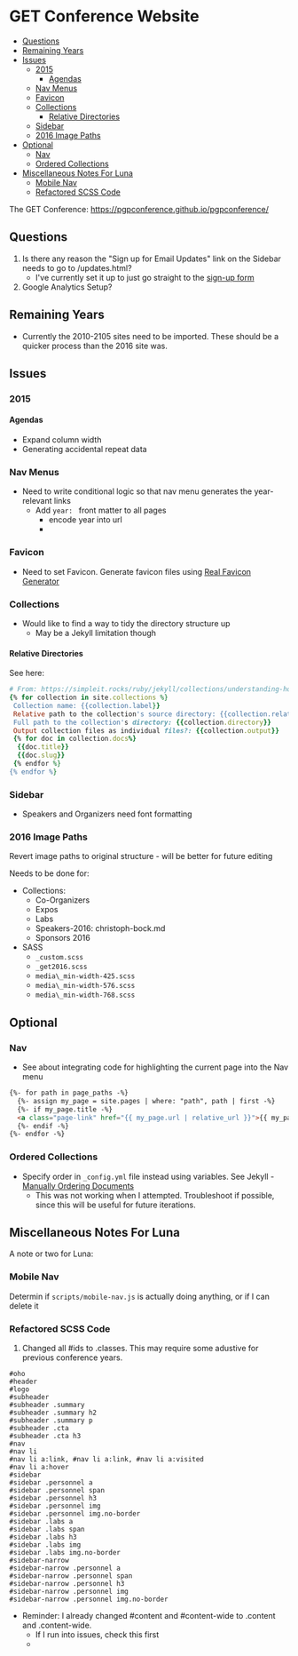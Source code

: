 # GET Conference Website

<!-- MarkdownTOC -->

* [Questions](#questions)
* [Remaining Years](#remaining-years)
* [Issues](#issues)
  * [2015](#2015)
    * [Agendas](#agendas)
  * [Nav Menus](#nav-menus)
  * [Favicon](#favicon)
  * [Collections](#collections)
    * [Relative Directories](#relative-directories)
  * [Sidebar](#sidebar)
  * [2016 Image Paths](#2016-image-paths)
* [Optional](#optional)
  * [Nav](#nav)
  * [Ordered Collections](#ordered-collections)
* [Miscellaneous Notes For Luna](#miscellaneous-notes-for-luna)
  * [Mobile Nav](#mobile-nav)
  * [Refactored SCSS Code](#refactored-scss-code)

<!-- /MarkdownTOC -->


The GET Conference: https://pgpconference.github.io/pgpconference/

<a id="questions"></a>
## Questions

1. Is there any reason the "Sign up for Email Updates" link on the Sidebar needs to go to /updates.html?
    * I've currently set it up to just go straight to the [sign-up form](https://personalgenomes.us3.list-manage.com/subscribe?u=3980aaa2746fd428de44b2ab4&id=34d31b2d4b)
2. Google Analytics Setup?

<a id="remaining-years"></a>
## Remaining Years

* Currently the 2010-2105 sites need to be imported. These should be a quicker process than the 2016 site was.

<a id="issues"></a>
## Issues

<a id="2015"></a>
### 2015

<a id="agendas"></a>
#### Agendas

* Expand column width
* Generating accidental repeat data

<a id="nav-menus"></a>
### Nav Menus

* Need to write conditional logic so that nav menu generates the year-relevant links
  * Add `year: ` front matter to all pages
    * encode year into url
    *

<a id="favicon"></a>
### Favicon

* Need to set Favicon. Generate favicon files using [Real Favicon Generator](https://realfavicongenerator.net/)

<a id="collections"></a>
### Collections

* Would like to find a way to tidy the directory structure up
  * May be a Jekyll limitation though

<a id="relative-directories"></a>
#### Relative Directories
See here:

```ruby
# From: https://simpleit.rocks/ruby/jekyll/collections/understanding-how-collections-work/
{% for collection in site.collections %}
 Collection name: {{collection.label}}
 Relative path to the collection's source directory: {{collection.relative_directory }}
 Full path to the collection's directory: {{collection.directory}}
 Output collection files as individual files?: {{collection.output}}
 {% for doc in collection.docs%}
  {{doc.title}}
  {{doc.slug}}
 {% endfor %}
{% endfor %}
```

<a id="sidebar"></a>
### Sidebar

* Speakers and Organizers need font formatting

<a id="2016-image-paths"></a>
### 2016 Image Paths

Revert image paths to original structure - will be better for future editing

Needs to be done for:
* Collections:
  * Co-Organizers
  * Expos
  * Labs
  * Speakers-2016: christoph-bock.md
  * Sponsors 2016
* SASS
  * `_custom.scss`
  * `_get2016.scss`
  * `media\_min-width-425.scss`
  * `media\_min-width-576.scss`
  * `media\_min-width-768.scss`


<a id="optional"></a>
## Optional

<a id="nav"></a>
### Nav

* See about integrating code for highlighting the current page into the Nav menu

```html
{%- for path in page_paths -%}
  {%- assign my_page = site.pages | where: "path", path | first -%}
  {%- if my_page.title -%}
  <a class="page-link" href="{{ my_page.url | relative_url }}">{{ my_page.title | escape }}</a>
  {%- endif -%}
{%- endfor -%}
```

<a id="ordered-collections"></a>
### Ordered Collections

* Specify order in `_config.yml` file instead using variables. See Jekyll - [Manually Ordering Documents](https://jekyllrb.com/docs/collections/#manually-ordering-documents)
  * This was not working when I attempted. Troubleshoot if possible, since this will be useful for future iterations.

<a id="miscellaneous-notes-for-luna"></a>
## Miscellaneous Notes For Luna

A note or two for Luna:

<a id="mobile-nav"></a>
### Mobile Nav

Determin if `scripts/mobile-nav.js` is actually doing anything, or if I can delete it

<a id="refactored-scss-code"></a>
### Refactored SCSS Code

1. Changed all #ids to .classes. This may require some adustive for previous conference years.

```
#oho
#header
#logo
#subheader
#subheader .summary
#subheader .summary h2
#subheader .summary p
#subheader .cta
#subheader .cta h3
#nav
#nav li
#nav li a:link, #nav li a:link, #nav li a:visited
#nav li a:hover
#sidebar
#sidebar .personnel a
#sidebar .personnel span
#sidebar .personnel h3
#sidebar .personnel img
#sidebar .personnel img.no-border
#sidebar .labs a
#sidebar .labs span
#sidebar .labs h3
#sidebar .labs img
#sidebar .labs img.no-border
#sidebar-narrow
#sidebar-narrow .personnel a
#sidebar-narrow .personnel span
#sidebar-narrow .personnel h3
#sidebar-narrow .personnel img
#sidebar-narrow .personnel img.no-border
```

* Reminder: I already changed #content and #content-wide to .content and .content-wide.
  * If I run into issues, check this first
  *
